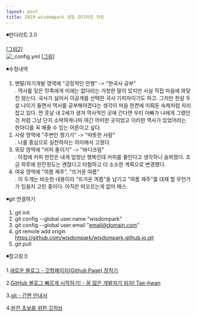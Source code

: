 ```yaml
---
layout: post
title: 2019 wisdompark 성장 만다라트 차트
---
```


◾만다라트 2.0

[[그림2]](https://wisdompark.github.io/images/2019_만다라트캡쳐_V2.0.PNG )    
![_config.yml]({{site.baseurl}}/images/2019_만다라트캡쳐_V2.0.PNG )
[[그림]](https://wisdompark.github.io/images/2019_만다라트캡쳐.PNG)      

◾수정내역
1. 멘탈/자기개발 영역에 "긍정적인 언행" -> "한국사 공부"  
  . 역사를 잊은 민족에게 미래는 없다라는 거창한 말이 있지만 사실 직접 마음에 와닿진 않는다. 국사가 싫어서 이공계를 선택한 국사 기피자이기도 하고. 그치만 한살 두살 나이가 들면서 역사를 공부해야겠다는 생각이 마음 한켠에 미뤄둔 숙제처럼 자리잡고 있다. 먼 훗날 내 2세가 생겨 역사적인 곳에 간다면 우리 아빠가 나에게 그랬던 것 처럼 그냥 단지 소박하게나마 여긴 어떠한 곳이었고 이러한 역사가 있었어라는 한마디를 꼭 해줄 수 있는 어른이고 싶다.  
2. 사랑 영역에 "주변인 챙기기" -> "따뜻한 사람"  
  . 나를 중심으로 실천하자는 의미에서 고쳤다.
3. 외모 영역에 "커피 줄이기" -> "바디크림"  
  . 아침에 커피 한잔은 내게 엄청난 행복인데 커피를 줄인다고 생각하니 슬퍼졌다. 조금 하루에 한잔정도는 괜찮다고 타협하고 더 소소한 계획으로 변경했다.
4. 여유 영역에 "여름 제주", "뜨거운 여름"  
  . 이 두개는 비슷한 내용이라 "뜨거운 여름"을 남기고 "여름 제주"를 대체 할 무언가가 있을지 고민 중이다. 아직은 떠오르는게 없어 패스.

◾git 연결하기
1. git init
2. git config --global user.name "wisdompark"
3. git config --global user.email "email@domain.com"
4. git remote add origin https://github.com/wisdompark/wisdompark.github.io.git
5. git pull

◾참고링크

1.[새로운 블로그 - 깃헙페이지(Github Page) 정착기](https://hyungyunlim.github.io/2017-06-11/start-blogging)

2.[GitHub 블로그 빠르게 시작하기! - 꿈 많은 개발자가 되자! Tae-hwan](https://thdev.net/653)

3.[git - 간편 안내서](https://rogerdudler.github.io/git-guide/index.ko.html)

4.[완전 초보를 위한 깃허브](https://nolboo.kim/blog/2013/10/06/github-for-beginner/)
